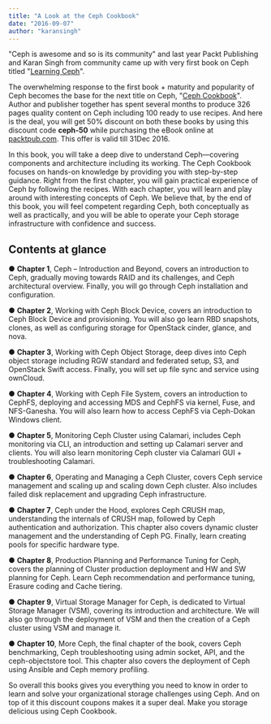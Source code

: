 ```yaml
---
title: "A Look at the Ceph Cookbook"
date: "2016-09-07"
author: "karansingh"
---
```


"Ceph is awesome and so is its community" and last year Packt Publishing and Karan Singh from community came up with very first book on Ceph titled "[Learning Ceph](https://www.packtpub.com/application-development/learning-ceph)".

The overwhelming response to the first book + maturity and popularity of Ceph becomes the base for the next title on Ceph, "[Ceph Cookbook](https://www.packtpub.com/application-development/ceph-cookbook)". Author and publisher together has spent several months to produce 326 pages quality content on Ceph including 100 ready to use recipes. And here is the deal, you will get 50% discount on both these books by using this discount code **ceph-50** while purchasing the eBook online at [packtpub.com](http://packtpub.com). This offer is valid till 31Dec 2016.

In this book, you will take a deep dive to understand Ceph—covering components and architecture including its working. The Ceph Cookbook focuses on hands-on knowledge by providing you with step-by-step guidance. Right from the first chapter, you will gain practical experience of Ceph by following the recipes. With each chapter, you will learn and play around with interesting concepts of Ceph. We believe that, by the end of this book, you will feel competent regarding Ceph, both conceptually as well as practically, and you will be able to operate your Ceph storage infrastructure with confidence and success.

## Contents at glance

● **Chapter 1**, Ceph – Introduction and Beyond, covers an introduction to Ceph, gradually moving towards RAID and its challenges, and Ceph architectural overview. Finally, you will go through Ceph installation and configuration.

● **Chapter 2**, Working with Ceph Block Device, covers an introduction to Ceph Block Device and provisioning. You will also go learn RBD snapshots, clones, as well as configuring storage for OpenStack cinder, glance, and nova.

● **Chapter 3**, Working with Ceph Object Storage, deep dives into Ceph object storage including RGW standard and federated setup, S3, and OpenStack Swift access. Finally, you will set up file sync and service using ownCloud.

● **Chapter 4**, Working with Ceph File System, covers an introduction to CephFS, deploying and accessing MDS and CephFS via kernel, Fuse, and NFS-Ganesha. You will also learn how to access CephFS via Ceph-Dokan Windows client.

● **Chapter 5**, Monitoring Ceph Cluster using Calamari, includes Ceph monitoring via CLI, an introduction and setting up Calamari server and clients. You will also learn monitoring Ceph cluster via Calamari GUI + troubleshooting Calamari.

● **Chapter 6**, Operating and Managing a Ceph Cluster, covers Ceph service management and scaling up and scaling down Ceph cluster. Also includes failed disk replacement and upgrading Ceph infrastructure.

● **Chapter 7**, Ceph under the Hood, explores Ceph CRUSH map, understanding the internals of CRUSH map, followed by Ceph authentication and authorization. This chapter also covers dynamic cluster management and the understanding of Ceph PG. Finally, learn creating pools for specific hardware type.

● **Chapter 8**, Production Planning and Performance Tuning for Ceph, covers the planning of Cluster production deployment and HW and SW planning for Ceph. Learn Ceph recommendation and performance tuning, Erasure coding and Cache tiering.

● **Chapter 9**, Virtual Storage Manager for Ceph, is dedicated to Virtual Storage Manager (VSM), covering its introduction and architecture. We will also go through the deployment of VSM and then the creation of a Ceph cluster using VSM and manage it.

● **Chapter 10**, More Ceph, the final chapter of the book, covers Ceph benchmarking, Ceph troubleshooting using admin socket, API, and the ceph-objectstore tool. This chapter also covers the deployment of Ceph using Ansible and Ceph memory profiling.

So overall this books gives you everything you need to know in order to learn and solve your organizational storage challenges using Ceph. And on top of it this discount coupons makes it a super deal. Make you storage delicious using Ceph Cookbook.
